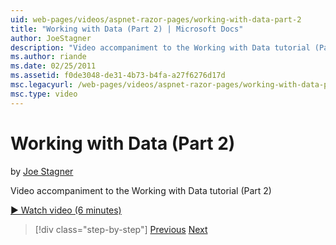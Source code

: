 ```yaml
---
uid: web-pages/videos/aspnet-razor-pages/working-with-data-part-2
title: "Working with Data (Part 2) | Microsoft Docs"
author: JoeStagner
description: "Video accompaniment to the Working with Data tutorial (Part 2)"
ms.author: riande
ms.date: 02/25/2011
ms.assetid: f0de3048-de31-4b73-b4fa-a27f6276d17d
msc.legacyurl: /web-pages/videos/aspnet-razor-pages/working-with-data-part-2
msc.type: video
---
```

# Working with Data (Part 2)

by [Joe Stagner](https://github.com/JoeStagner)

Video accompaniment to the Working with Data tutorial (Part 2)

[&#9654; Watch video (6 minutes)](https://channel9.msdn.com/Blogs/ASP-NET-Site-Videos/working-with-data-(part-2))

> [!div class="step-by-step"]
> [Previous](working-with-data-part-1.md)
> [Next](displaying-data-in-a-grid.md)
